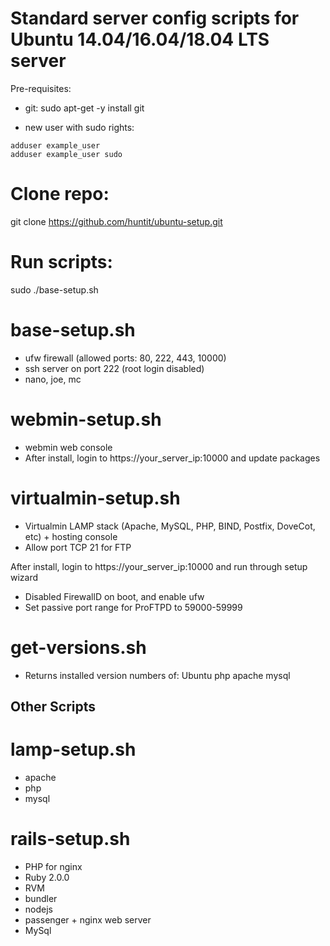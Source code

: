 # Standard server config scripts for Ubuntu 14.04/16.04/18.04 LTS server

Pre-requisites:
* git:
sudo apt-get -y install git

* new user with sudo rights:
```
adduser example_user
adduser example_user sudo
```

# Clone repo:
git clone https://github.com/huntit/ubuntu-setup.git

# Run scripts:
sudo ./base-setup.sh

# base-setup.sh
* ufw firewall (allowed ports: 80, 222, 443, 10000)
* ssh server on port 222 (root login disabled)
* nano, joe, mc

# webmin-setup.sh
* webmin web console
* After install, login to https://your_server_ip:10000 and update packages

# virtualmin-setup.sh
* Virtualmin LAMP stack (Apache, MySQL, PHP, BIND, Postfix, DoveCot, etc) + hosting console
* Allow port TCP 21 for FTP

After install, login to https://your_server_ip:10000 and run through setup wizard
* Disabled FirewallD on boot, and enable ufw
* Set passive port range for ProFTPD to 59000-59999

# get-versions.sh
* Returns installed version numbers of:
Ubuntu
php
apache
mysql


## Other Scripts

# lamp-setup.sh
* apache
* php
* mysql

# rails-setup.sh
* PHP for nginx
* Ruby 2.0.0
* RVM
* bundler
* nodejs
* passenger + nginx web server
* MySql


